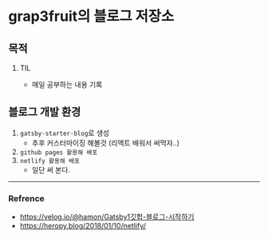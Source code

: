 # grap3fruit의 블로그 저장소

## 목적

1. TIL

   - 매일 공부하는 내용 기록

## 블로그 개발 환경

1. `gatsby-starter-blog`로 생성
   - 추후 커스터마이징 해볼것 (리액트 배워서 써먹자..)
2. `github pages 활용해 배포`
3. `netlify 활용해 배포`
   - 일단 써 본다.

---

### Refrence

- https://velog.io/@hamon/Gatsby1깃헙-블로그-시작하기
- https://heropy.blog/2018/01/10/netlify/
